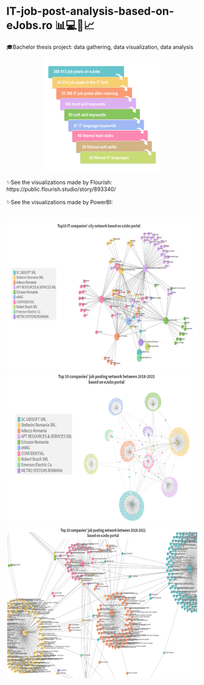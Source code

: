 # IT-job-post-analysis-based-on-eJobs.ro 📊💻💼📈
🎓Bachelor thesis project: data gathering, data visualization, data analysis
<p align='center'>
<img src="https://github.com/farkasberni8/IT-job-post-analysis-based-on-eJobs.ro/blob/main/Diagrams/en-method.png" width="300" height="300" />
</p>
✨See the visualizations made by Flourish: https://public.flourish.studio/story/893340/
<br><br>
✨See the visualizations made by PowerBI:
<br><br>
<p align='center'>
<img src="https://github.com/farkasberni8/IT-job-post-analysis-based-on-eJobs.ro/blob/main/Diagrams/city_top10company_network.png" width="700" height="400" />
<img src="https://github.com/farkasberni8/IT-job-post-analysis-based-on-eJobs.ro/blob/main/Diagrams/top10company_job_network_good.png" width="700" height="400" />
<img src="https://github.com/farkasberni8/IT-job-post-analysis-based-on-eJobs.ro/blob/main/Diagrams/network_zoomed.png" width="700" height="400" />
</p>
